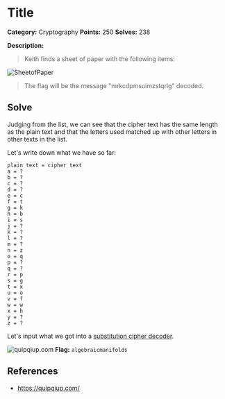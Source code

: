 # Title
**Category:** Cryptography **Points:** 250 **Solves:** 238

**Description:**
>Keith finds a sheet of paper with the following items:



![SheetofPaper](https://github.com/dumblole/CTF-Writeups/blob/master/HSCTF-2018/images/solen-sheetsproblem.PNG)


>The flag will be the message "mrkcdpmsuimzstqrlg" decoded. 


## Solve
Judging from the list, we can see that the cipher text has the same length as the plain text and that the letters used matched up with other letters in other texts in the list.

Let's write down what we have so far:
```
plain text = cipher text
a = ?
b = ?
c = ?
d = ?
e = c
f = t
g = k
h = b
i = s
j = ?
k = ?
l = ?
m = ?
n = z
o = q
p = ?
q = ?
r = p
s = g
t = x
u = o
v = f
w = w
x = h
y = ?
z = ?
```

Let's input what we got into a [substitution cipher decoder](https://quipqiup.com/).

![quipqiup.com](https://github.com/dumblole/CTF-Writeups/blob/master/HSCTF-2018/images/Stolen-Sheets.PNG)
**Flag:** `algebraicmanifolds`

## **References**
* https://quipqiup.com/

